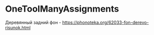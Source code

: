 # OneToolManyAssignments
Деревянный задний фон - https://phonoteka.org/62033-fon-derevo-risunok.html

